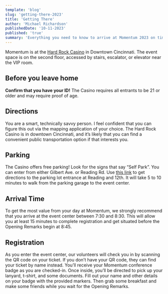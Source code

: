 ```yaml
---
template: 'blog'
slug: 'getting-there-2023'
title: 'Getting There'
author: 'Michael Richardson'
publishedDate: '10-11-2023'
published: 'true'
summary: 'Everything you need to know to arrive at Momentum 2023 on time.'
---
```


Momentum is at the [Hard Rock Casino](https://maps.app.goo.gl/vxgfUZh8ACzmtuCW6) in Downtown Cincinnati.
The event space is on the second floor, accessed by stairs, escalator, or elevator near the VIP room.

## Before you leave home

**Confirm that you have your ID!** The Casino requires all entrants to be 21 or older and may require proof of age.

## Directions

You are a smart, technically savvy person. I feel confident that you can figure this out via the mapping application of your choice.
The Hard Rock Casino is in downtown Cincinnati, and it’s likely that you can find a convenient public transportation option if that interests you.

## Parking

The Casino offers free parking! Look for the signs that say “Self Park”. You can enter from either Gilbert Ave. or Reading Rd. Use [this link](https://maps.app.goo.gl/yt6Q3nJuTNy5LUME8) to get directions to the parking lot entrance at Reading and 12th.
It will take 5 to 10 minutes to walk from the parking garage to the event center.

## Arrival Time

To get the most value from your day at Momentum, we strongly recommend that you arrive at the event center between 7:30 and 8:30. This will allow you at least 15 minutes to complete registration and get situated before the Opening Remarks begin at 8:45.

## Registration

As you enter the event center, our volunteers will check you in by scanning the QR code on your ticket. If you don’t have your QR code, they can find your ticket by name instead. You’ll receive your Momentum conference badge as you are checked-in. Once inside, you’ll be directed to pick up your lanyard, t-shirt, and some documents. Fill out your name and other details on your badge with the provided markers. Then grab some breakfast and make some friends while you wait for the Opening Remarks.
